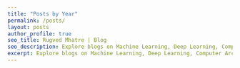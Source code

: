 ```yaml
---
title: "Posts by Year"
permalink: /posts/
layout: posts
author_profile: true
seo_title: Rugved Mhatre | Blog
seo_description: Explore blogs on Machine Learning, Deep Learning, Computer Architecture, and Life at NYU.
excerpt: Explore blogs on Machine Learning, Deep Learning, Computer Architecture, and Life at NYU.
---
```

